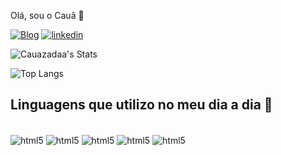 Olá, sou o Cauã 👋

[![Blog](https://img.shields.io/badge/Instagram-E4405F?style=for-the-badge&logo=instagram&logoColor=white)](https://www.instagram.com/caua.paduani/)
[![linkedin](https://img.shields.io/badge/LinkedIn-0077B5?style=for-the-badge&logo=linkedin&logoColor=white)](https://www.linkedin.com/in/cau%C3%A3-paduani-0a86922aa/)

![Cauazadaa's Stats](https://github-readme-stats.vercel.app/api?username=Cauazadaa&theme=tokyonight&show_icons=true&hide_border=true&count_private=true)

![Top Langs](https://github-readme-stats.vercel.app/api/top-langs/?username=Cauazadaa&layout=compact)

## Linguagens que utilizo no meu dia a dia 💫
<div style ="display: inline_block"><br/>

<img align = "center" alt="html5" src="https://img.shields.io/badge/HTML5-E34F26?style=for-the-badge&logo=html5&logoColor=white"/>
<img align = "center" alt="html5" src="https://img.shields.io/badge/C-00599C?style=for-the-badge&logo=c&logoColor=white"/>
<img align = "center" alt="html5" src="https://img.shields.io/badge/Python-3776AB?style=for-the-badge&logo=python&logoColor=white"/>
<img align = "center" alt="html5" src="https://img.shields.io/badge/CSS3-1572B6?style=for-the-badge&logo=css3&logoColor=white"/>
<img align = "center" alt="html5" src="https://img.shields.io/badge/JavaScript-F7DF1E?style=for-the-badge&logo=javascript&logoColor=black"/>

</div>
